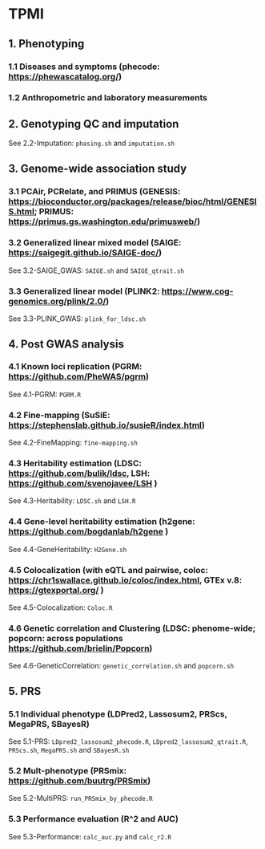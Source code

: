 # TPMI
## 1. Phenotyping
### 1.1 Diseases and symptoms (phecode: https://phewascatalog.org/)
### 1.2 Anthropometric and laboratory measurements
## 2. Genotyping QC and imputation 
See 2.2-Imputation: `phasing.sh` and `imputation.sh`
## 3. Genome-wide association study
### 3.1 PCAir, PCRelate, and PRIMUS (GENESIS: https://bioconductor.org/packages/release/bioc/html/GENESIS.html; PRIMUS: https://primus.gs.washington.edu/primusweb/)
### 3.2 Generalized linear mixed model (SAIGE: https://saigegit.github.io/SAIGE-doc/)
See 3.2-SAIGE_GWAS: `SAIGE.sh` and `SAIGE_qtrait.sh`
### 3.3 Generalized linear model (PLINK2: https://www.cog-genomics.org/plink/2.0/)
See 3.3-PLINK_GWAS: `plink_for_ldsc.sh`
## 4. Post GWAS analysis
### 4.1 Known loci replication (PGRM: https://github.com/PheWAS/pgrm)
See 4.1-PGRM: `PGRM.R`
### 4.2 Fine-mapping (SuSiE: https://stephenslab.github.io/susieR/index.html) 
See 4.2-FineMapping: `fine-mapping.sh`
### 4.3 Heritability estimation (LDSC: https://github.com/bulik/ldsc, LSH: https://github.com/svenojavee/LSH )
See 4.3-Heritability: `LDSC.sh` and `LSH.R`
### 4.4 Gene-level heritability estimation (h2gene: https://github.com/bogdanlab/h2gene )
See 4.4-GeneHeritability: `H2Gene.sh`
### 4.5 Colocalization (with eQTL and pairwise, coloc: https://chr1swallace.github.io/coloc/index.html, GTEx v.8: https://gtexportal.org/ )
See 4.5-Colocalization: `Coloc.R`
### 4.6 Genetic correlation and Clustering (LDSC: phenome-wide; popcorn: across populations https://github.com/brielin/Popcorn)
See 4.6-GeneticCorrelation: `genetic_correlation.sh` and `popcorn.sh`
## 5. PRS
### 5.1 Individual phenotype (LDPred2, Lassosum2, PRScs, MegaPRS, SBayesR)
See 5.1-PRS: `LDpred2_lassosum2_phecode.R`, `LDpred2_lassosum2_qtrait.R`, `PRScs.sh`, `MegaPRS.sh` and `SBayesR.sh`
### 5.2 Mult-phenotype (PRSmix: https://github.com/buutrg/PRSmix)
See 5.2-MultiPRS: `run_PRSmix_by_phecode.R`
### 5.3 Performance evaluation (R^2 and AUC)
See 5.3-Performance: `calc_auc.py` and `calc_r2.R`

